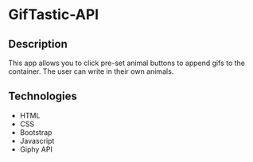 # GifTastic-API

## Description
This app allows you to click pre-set animal buttons to append gifs to the container. The user can write in their own animals.

## Technologies
* HTML
* CSS
* Bootstrap
* Javascript
* Giphy API
